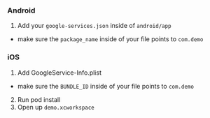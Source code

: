 ### Android

1) Add your `google-services.json` inside of `android/app`
- make sure the `package_name` inside of your file points to `com.demo`

### iOS

1) Add GoogleService-Info.plist
- make sure the `BUNDLE_ID` inside of your file points to `com.demo`
2) Run pod install
3) Open up `demo.xcworkspace`
